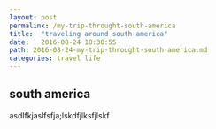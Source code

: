 ```yaml
---
layout: post
permalink: /my-trip-throught-south-america
title:  "traveling around south america"
date:   2016-08-24 18:30:55
path: 2016-08-24-my-trip-throught-south-america.md
categories: travel life
---
```

## south america
asdlfkjaslfsfja;lskdfjlksfjlskf
